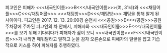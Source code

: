 피고인은 피해자 <<<내국인이름>>>B<<</내국인이름>>>(여, 31세)와 <<<채팅어플>>>C<<</채팅어플>>> <<<채팅방>>>D<<</채팅방>>> 채팅을 통해 알게 된 사이이다.
피고인은 2017. 12. 13. 20:00경 순천시 <<<공원>>>E<<</공원>>>공원 주차장에 주차된 피고인의 차 안에서, 피해자와 <<<내국인이름>>>F<<</내국인이름>>>를 보기 위해 기다리다가 피해자가 잠이 오니 <<<내국인이름>>>F<<</내국인이름>>>가 내리면 깨워달라고 말하고 눈을 감자 오른손으로 피해자의 얼굴을 잡고 기습적으로 키스를 하여 피해자를 추행하였다.
